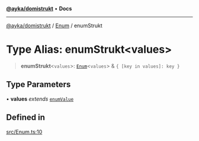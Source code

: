 [**@ayka/domistrukt**](../../../README.md) • **Docs**

***

[@ayka/domistrukt](../../../globals.md) / [Enum](../README.md) / enumStrukt

# Type Alias: enumStrukt\<values\>

> **enumStrukt**\<`values`\>: [`Enum`](../classes/Enum.md)\<`values`\> & `{ [key in values]: key }`

## Type Parameters

• **values** *extends* [`enumValue`](enumValue.md)

## Defined in

[src/Enum.ts:10](https://github.com/AndreyMork/domistrukt/blob/c8d404d2a2ad3b5db17fcead4d4e5821b1cc97ac/src/Enum.ts#L10)
